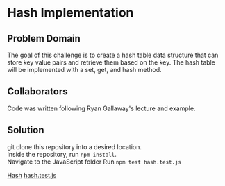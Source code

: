 # Hash Implementation

## Problem Domain

The goal of this challenge is to create a hash table data structure that can store key value pairs and retrieve them based on the key. The hash table will be implemented with a set, get, and hash method.

## Collaborators

Code was written following Ryan Gallaway's lecture and example.

## Solution

git clone this repository into a desired location.\
Inside the repository, run `npm install`.\
Navigate to the JavaScript folder
Run `npm test hash.test.js`

[Hash](./../index.js)
[hash.test.js](./hash.test.js)
